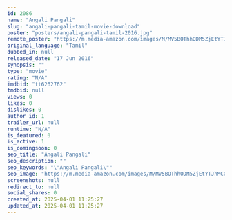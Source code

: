 ```yaml
---
id: 2086
name: "Angali Pangali"
slug: "angali-pangali-tamil-movie-download"
poster: "posters/angali-pangali-tamil-2016.jpg"
remote_poster: "https://m.media-amazon.com/images/M/MV5BOThhODM5ZjEtYTJhMC00Mjc1LTliYzAtNDcxZWY1MTlmY2JlXkEyXkFqcGdeQXVyMjM5NDY4NzU@._V1_SX300.jpg"
original_language: "Tamil"
dubbed_in: null
released_date: "17 Jun 2016"
synopsis: ""
type: "movie"
rating: "N/A"
imdbid: "tt6262762"
tmdbid: null
views: 0
likes: 0
dislikes: 0
author_id: 1
trailer_url: null
runtime: "N/A"
is_featured: 0
is_active: 1
is_comingsoon: 0
seo_title: "Angali Pangali"
seo_description: ""
seo_keywords: "\"Angali Pangali\""
seo_image: "https://m.media-amazon.com/images/M/MV5BOThhODM5ZjEtYTJhMC00Mjc1LTliYzAtNDcxZWY1MTlmY2JlXkEyXkFqcGdeQXVyMjM5NDY4NzU@._V1_SX300.jpg"
screenshots: null
redirect_to: null
social_shares: 0
created_at: 2025-04-01 11:25:27
updated_at: 2025-04-01 11:25:27
---
```


